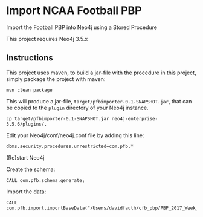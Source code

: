 # Import NCAA Football PBP
Import the Football PBP into Neo4j using a Stored Procedure

This project requires Neo4j 3.5.x

Instructions
------------ 

This project uses maven, to build a jar-file with the procedure in this
project, simply package the project with maven:

    mvn clean package

This will produce a jar-file, `target/pfbimporter-0.1-SNAPSHOT.jar`,
that can be copied to the `plugin` directory of your Neo4j instance.

    cp target/pfbimporter-0.1-SNAPSHOT.jar neo4j-enterprise-3.5.6/plugins/.


Edit your Neo4j/conf/neo4j.conf file by adding this line:

    dbms.security.procedures.unrestricted=com.pfb.*
    
(Re)start Neo4j

Create the schema:

    CALL com.pfb.schema.generate;


Import the data: 

	CALL com.pfb.import.importBaseData("/Users/davidfauth/cfb_pbp/PBP_2017_Week_15.csv") 
    
    
